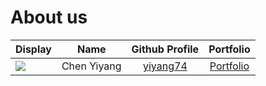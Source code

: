 # About us

Display |    Name     |             Github Profile              | Portfolio 
--------|:-----------:|:---------------------------------------:|:---------:
![](https://via.placeholder.com/100.png?text=Photo) | Chen Yiyang | [yiyang74](https://github.com/yiyang74) | [Portfolio](docs/team/yiyang74.md)
